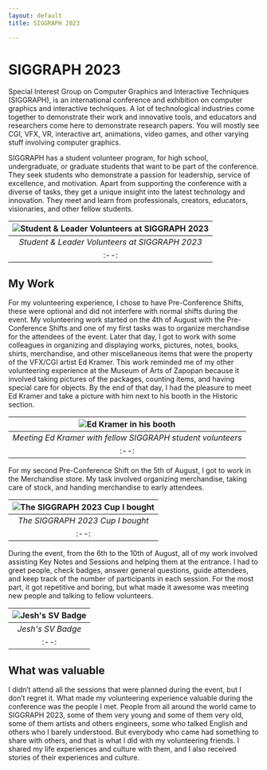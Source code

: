 ```yaml
---
layout: default
title: SIGGRAPH 2023

---
```


# SIGGRAPH 2023
Special Interest Group on Computer Graphics and Interactive Techniques (SIGGRAPH), is an international conference and exhibition on computer graphics and interactive techniques. A lot of technological industries come together to demonstrate their work and innovative tools, and educators and researchers come here to demonstrate research papers. You will mostly see CGI, VFX, VR, interactive art, animations, video games, and other varying stuff involving computer graphics. 

SIGGRAPH has a student volunteer program, for high school, undergraduate, or graduate students that want to be part of the conference. They seek students who demonstrate a passion for leadership, service of excellence, and motivation. Apart from supporting the conference with a diverse of tasks, they get a unique insight into the latest technology and innovation. They meet and learn from professionals, creators, educators, visionaries, and other fellow students. 

| ![Student & Leader Volunteers at SIGGRAPH 2023](https://i.imgur.com/vVIkM5M.jpg "Student & Leader Volunteers at SIGGRAPH 2023") |
|:--:|
| *Student & Leader Volunteers at SIGGRAPH 2023* |
|:--:|

## My Work
For my volunteering experience, I chose to have Pre-Conference Shifts, these were optional and did not interfere with normal shifts during the event. My volunteering work started on the 4th of August with the Pre-Conference Shifts and one of my first tasks was to organize merchandise for the attendees of the event. Later that day, I got to work with some colleagues in organizing and displaying works, pictures, notes, books, shirts, merchandise, and other miscellaneous items that were the property of the VFX/CGI artist Ed Kramer. This work reminded me of my other volunteering experience at the Museum of Arts of Zapopan because it involved taking pictures of the packages, counting items, and having special care for objects. By the end of that day, I had the pleasure to meet Ed Kramer and take a picture with him next to his booth in the Historic section. 

| ![Ed Kramer in his booth](https://i.imgur.com/ezim8bl.jpg "Meeting Ed Kramer") |
|:--:|
| *Meeting Ed Kramer with fellow SIGGRAPH student volunteers* |
|:--:|

For my second Pre-Conference Shift on the 5th of August, I got to work in the Merchandise store. My task involved organizing merchandise, taking care of stock, and handing merchandise to early attendees.

| ![The SIGGRAPH 2023 Cup I bought](https://i.imgur.com/Yd6L01y.jpg "The SIGGRAPH 2023 Cup I bought") |
|:--:|
| *The SIGGRAPH 2023 Cup I bought* |
|:--:|

During the event, from the 6th to the 10th of August, all of my work involved assisting Key Notes and Sessions and helping them at the entrance. I had to greet people, check badges, answer general questions, guide attendees, and keep track of the number of participants in each session. For the most part, it got repetitive and boring, but what made it awesome was meeting new people and talking to fellow volunteers.

| ![Jesh's SV Badge](https://i.imgur.com/xziubMn.jpg "Jesh's SV Badge") |
|:--:|
| *Jesh's SV Badge* |
|:--:|

## What was valuable
I didn’t attend all the sessions that were planned during the event, but I don’t regret it. What made my volunteering experience valuable during the conference was the people I met. People from all around the world came to SIGGRAPH 2023, some of them very young and some of them very old, some of them artists and others engineers, some who talked English and others who I barely understood. But everybody who came had something to share with others, and that is what I did with my volunteering friends. I shared my life experiences and culture with them, and I also received stories of their experiences and culture.

